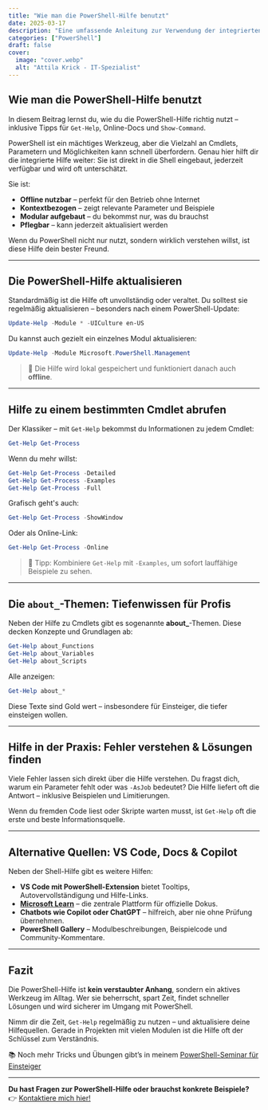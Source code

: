```yaml
---
title: "Wie man die PowerShell-Hilfe benutzt"
date: 2025-03-17
description: "Eine umfassende Anleitung zur Verwendung der integrierten Hilfe in PowerShell zur effizienten Befehlssuche und Nutzung."
categories: ["PowerShell"]
draft: false
cover:
  image: "cover.webp"
  alt: "Attila Krick - IT-Spezialist"  
---
```


## Wie man die PowerShell-Hilfe benutzt

In diesem Beitrag lernst du, wie du die PowerShell-Hilfe richtig nutzt – inklusive Tipps für `Get-Help`, Online-Docs und `Show-Command`.

PowerShell ist ein mächtiges Werkzeug, aber die Vielzahl an Cmdlets, Parametern und Möglichkeiten kann schnell überfordern. Genau hier hilft dir die integrierte Hilfe weiter: Sie ist direkt in die Shell eingebaut, jederzeit verfügbar und wird oft unterschätzt.

Sie ist:

- **Offline nutzbar** – perfekt für den Betrieb ohne Internet
- **Kontextbezogen** – zeigt relevante Parameter und Beispiele
- **Modular aufgebaut** – du bekommst nur, was du brauchst
- **Pflegbar** – kann jederzeit aktualisiert werden

Wenn du PowerShell nicht nur nutzt, sondern wirklich verstehen willst, ist diese Hilfe dein bester Freund.

---

## Die PowerShell-Hilfe aktualisieren

Standardmäßig ist die Hilfe oft unvollständig oder veraltet. Du solltest sie regelmäßig aktualisieren – besonders nach einem PowerShell-Update:

```powershell
Update-Help -Module * -UICulture en-US
```

Du kannst auch gezielt ein einzelnes Modul aktualisieren:

```powershell
Update-Help -Module Microsoft.PowerShell.Management
```

> 🔄 Die Hilfe wird lokal gespeichert und funktioniert danach auch **offline**.

---

## Hilfe zu einem bestimmten Cmdlet abrufen

Der Klassiker – mit `Get-Help` bekommst du Informationen zu jedem Cmdlet:

```powershell
Get-Help Get-Process
```

Wenn du mehr willst:

```powershell
Get-Help Get-Process -Detailed
Get-Help Get-Process -Examples
Get-Help Get-Process -Full
```

Grafisch geht's auch:

```powershell
Get-Help Get-Process -ShowWindow
```

Oder als Online-Link:

```powershell
Get-Help Get-Process -Online
```

> 🧪 Tipp: Kombiniere `Get-Help` mit `-Examples`, um sofort lauffähige Beispiele zu sehen.

---

## Die `about_`-Themen: Tiefenwissen für Profis

Neben der Hilfe zu Cmdlets gibt es sogenannte **about_**-Themen. Diese decken Konzepte und Grundlagen ab:

```powershell
Get-Help about_Functions
Get-Help about_Variables
Get-Help about_Scripts
```

Alle anzeigen:

```powershell
Get-Help about_*
```

Diese Texte sind Gold wert – insbesondere für Einsteiger, die tiefer einsteigen wollen.

---

## Hilfe in der Praxis: Fehler verstehen & Lösungen finden

Viele Fehler lassen sich direkt über die Hilfe verstehen. Du fragst dich, warum ein Parameter fehlt oder was `-AsJob` bedeutet? Die Hilfe liefert oft die Antwort – inklusive Beispielen und Limitierungen.

Wenn du fremden Code liest oder Skripte warten musst, ist `Get-Help` oft die erste und beste Informationsquelle.

---

## Alternative Quellen: VS Code, Docs & Copilot

Neben der Shell-Hilfe gibt es weitere Hilfen:

- **VS Code mit PowerShell-Extension** bietet Tooltips, Autovervollständigung und Hilfe-Links.
- **[Microsoft Learn](https://learn.microsoft.com/powershell/)** – die zentrale Plattform für offizielle Dokus.
- **Chatbots wie Copilot oder ChatGPT** – hilfreich, aber nie ohne Prüfung übernehmen.
- **PowerShell Gallery** – Modulbeschreibungen, Beispielcode und Community-Kommentare.

---

## Fazit

Die PowerShell-Hilfe ist **kein verstaubter Anhang**, sondern ein aktives Werkzeug im Alltag. Wer sie beherrscht, spart Zeit, findet schneller Lösungen und wird sicherer im Umgang mit PowerShell.

Nimm dir die Zeit, `Get-Help` regelmäßig zu nutzen – und aktualisiere deine Hilfequellen. Gerade in Projekten mit vielen Modulen ist die Hilfe oft der Schlüssel zum Verständnis.

📚 Noch mehr Tricks und Übungen gibt’s in meinem [PowerShell-Seminar für Einsteiger](https://attilakrick.com/powershell/powershell-seminare/)

---

**Du hast Fragen zur PowerShell-Hilfe oder brauchst konkrete Beispiele?**  
👉 [Kontaktiere mich hier!](https://attilakrick.com/Kontakt)
